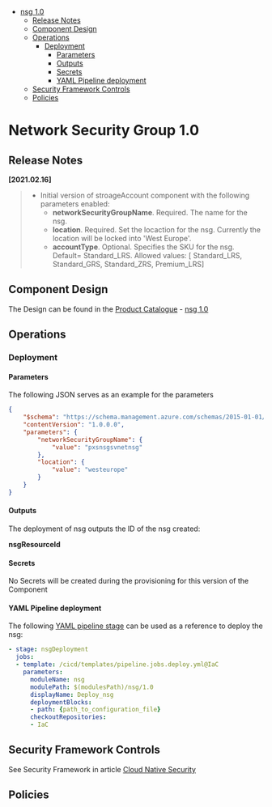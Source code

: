 - [nsg 1.0](#nsg-10)
  - [Release Notes](#release-notes)
  - [Component Design](#component-design)
  - [Operations](#operations)
    - [Deployment](#deployment)
      - [Parameters](#parameters)
      - [Outputs](#outputs)
      - [Secrets](#secrets)
      - [YAML Pipeline deployment](#yaml-pipeline-deployment)
  - [Security Framework Controls](#security-framework-controls)
  - [Policies](#policies)

# Network Security Group 1.0

## Release Notes

**[2021.02.16]**

> + Initial version of stroageAccount component with the following parameters enabled: 
>   - **networkSecurityGroupName**. Required.  The name for the nsg.
>   - **location**. Required. Set the locaction for the nsg.
           Currently the location will be locked into 'West Europe'.
>   - **accountType**. Optional. Specifies the SKU for the nsg. Default= Standard_LRS.
           Allowed values: [ Standard_LRS, Standard_GRS, Standard_ZRS, Premium_LRS]



## Component Design

The Design can be found in the [Product Catalogue](https://dev.azure.com/contoso-azure/building-blocks/_wiki/wikis/Wiki/446/Product-Catalog) - [nsg 1.0](https://dev.azure.com/contoso-azure/building-blocks/_wiki/wikis/Wiki/477/Storage-Account)

## Operations

### Deployment

#### Parameters

The following JSON serves as an example for the parameters

```json
{
    "$schema": "https://schema.management.azure.com/schemas/2015-01-01/deploymentParameters.json#",
    "contentVersion": "1.0.0.0",
    "parameters": {
        "networkSecurityGroupName": {
            "value": "pxsnsgsvnetnsg"
        },
        "location": {
            "value": "westeurope"
        }
    }
}
```
#### Outputs

The deployment of nsg outputs the ID of the nsg created:
 
   **nsgResourceId**

#### Secrets

No Secrets will be created during the provisioning for this version of the Component

#### YAML Pipeline deployment

The following [YAML pipeline stage](https://docs.microsoft.com/en-us/azure/devops/pipelines/process/stages?view=azure-devops&tabs=yaml) can be used as a reference to deploy the nsg:

```yml
- stage: nsgDeployment
  jobs:
  - template: /cicd/templates/pipeline.jobs.deploy.yml@IaC
    parameters:
      moduleName: nsg
      modulePath: $(modulesPath)/nsg/1.0
      displayName: Deploy_nsg
      deploymentBlocks:
      - path: {path_to_configuration_file}
      checkoutRepositories:
      - IaC
```

## Security Framework Controls

See Security Framework in article [Cloud Native Security](https://dev.azure.com/contoso-azure/building-blocks/_wiki/wikis/Wiki/413/Cloud-Native-Security)



## Policies